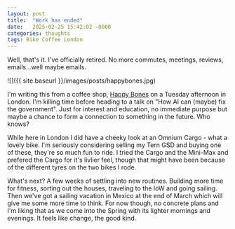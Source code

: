 ```yaml
---
layout: post
title:  "Work has ended"
date:   2025-02-25 15:42:02 -0000
categories: thoughts 
tags: Bike Coffee London
---
```


Well, that's it. I've officially retired. No more commutes, meetings, reviews, emails...well maybe emails.

![]({{ site.baseurl }}/images/posts/happybones.jpg)

I'm writing this from a coffee shop, [Happy Bones](https://happybonescoffee.co.uk/) on a Tuesday afternoon in London. I'm killing time before heading to a talk on "How AI can (maybe) fix the government". Just for interest and education, no immediate purpose but maybe a chance to form a connection to something in the future. Who knows?

While here in London I did have a cheeky look at an Omnium Cargo - what a lovely bike. I'm seriously considering selling my Tern GSD and buying one of these, they're so much fun to ride. I tried the Cargo and the Mini-Max and prefered the Cargo for it's livlier feel, though that might have been because of the different tyres on the two bikes I rode.  

What's next? A few weeks of settling into new routines. Building more time for fitness, sorting out the houses, traveling to the IoW and going sailing. Then we've got a sailing vacation in Mexico at the end of March which will give me some more time to think. For now though, no concrete plans and I'm liking that as we come into the Spring with its lighter mornings and evenings. It feels like change, the good kind.